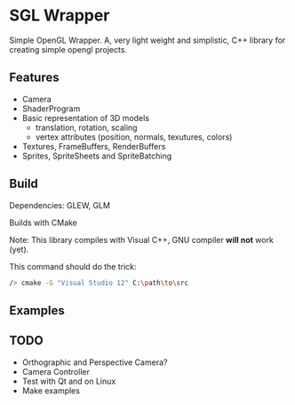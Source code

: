 SGL Wrapper
===========

Simple OpenGL Wrapper. A, very light weight and simplistic, C++ library for creating simple opengl projects.


Features
--------

* Camera
* ShaderProgram
* Basic representation of 3D models
	* translation, rotation, scaling
	* vertex attributes (position, normals, texutures, colors)
* Textures, FrameBuffers, RenderBuffers
* Sprites, SpriteSheets and SpriteBatching


Build
-----

Dependencies: GLEW, GLM

Builds with CMake

Note: This library compiles with Visual C++, GNU compiler **will not** work (yet).

This command should do the trick:

```bash
/> cmake -G "Visual Studio 12" C:\path\to\src
```

Examples
--------

TODO
----
* Orthographic and Perspective Camera?
* Camera Controller
* Test with Qt and on Linux
* Make examples